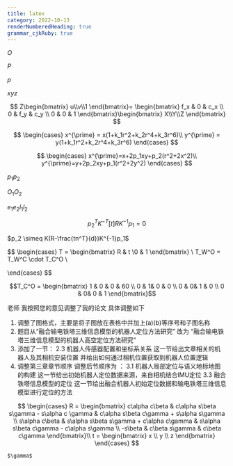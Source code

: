 ```yaml
---
title: latex
category: 2022-10-13
renderNumberedHeading: true
grammar_cjkRuby: true
---
```

$O$

$P$

$p$

$xyz$


$$
Z\begin{bmatrix}
u\\v\\1
\end{bmatrix}=
\begin{bmatrix}
f_x & 0 & c_x \\
0 & f_y & c_y \\
0 & 0 & 1 
\end{bmatrix}\begin{bmatrix}
X\\Y\\Z
\end{bmatrix}
$$


$$
\begin{cases}
x^{\prime} = x(1+k_1r^2+k_2r^4+k_3r^6)\\
y^{\prime} = y(1+k_1r^2+k_2r^4+k_3r^6)
\end{cases}
$$


$$
\begin{cases}
x^{\prime}=x+2p_1xy+p_2(r^2+2x^2)\\
y^{\prime}=y+2p_2xy+p_1(r^2+2y^2)
\end{cases}
$$


$p_1p_2$

$O_1O_2$


$e_1e_2l_1l_2$

$$p_2^TK^{-T}[t]RK^{-1}p_1=0$$

$p_2  \simeq K(R-\frac{tn^T}{d})K^{-1}p_1$




$$
\begin{cases}
 T = \begin{bmatrix}
R & t \\0 & 1
\end{bmatrix}  \\
T_W^O = T_W^C \cdot T_C^O \\

\end{cases} 
$$


$$T_C^O = \begin{bmatrix}
1 & 0 & 0 & 60 \\
0 & 1& 0 & 0 \\
0 & 0& 1 & 0 \\
0 & 0& 0 & 1 
\end{bmatrix}$$


老师 我按照您的意见调整了我的论文 具体调整如下
1. 调整了图格式，主要是将子图放在表格中并加上(a)(b)等序号和子图名称
2. 题目从“融合输电铁塔三维信息模型的机器人定位方法研究” 改为 “融合输电铁塔三维信息模型的机器人高空定位方法研究”
3. 添加了一节：
   2.3 机器人传感器配置和坐标系关系  这一节给出文章相关的机器人及其相机安装位置 并给出如何通过相机位置获取到机器人位置逻辑
4. 调整第三章章节顺序 调整后节顺序为 ：
   3.1 机器人局部定位与语义地标地图的构建 这一节给出初始机器人定位数据来源，来自相机结合IMU定位 
   3.3 融合铁塔信息模型的定位 这一节给出融合机器人初始定位数据和输电铁塔三维信息模型进行定位的方法

$$
\begin{cases}
R = \begin{bmatrix}
c\alpha c\beta & c\alpha s\beta s\gamma - s\alpha c \gamma & c\alpha s\beta c\gamma + s\alpha s\gamma \\
s\alpha c\beta & s\alpha s\beta s\gamma + c\alpha c\gamma & s\alpha s\beta c\gamma - c\alpha s\gamma \\
-s\beta & c\beta s\gamma & c\beta c\gamma
\end{bmatrix}\\
t = \begin{bmatrix}
x \\ y \\ z
\end{bmatrix}
\end{cases}
$$

	$\gamma$